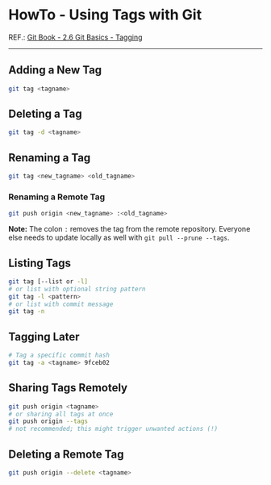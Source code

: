 # HowTo - Using Tags with Git

REF.: [Git Book - 2.6 Git Basics - Tagging](http://book.git-scm.com/book/en/v2/Git-Basics-Tagging)

----

## Adding a New Tag

```bash
git tag <tagname>
```

## Deleting a Tag

```bash
git tag -d <tagname>
```

## Renaming a Tag

```bash
git tag <new_tagname> <old_tagname>
```

### Renaming a Remote Tag

```bash
git push origin <new_tagname> :<old_tagname>
```

**Note:** The colon `:` removes the tag from the remote repository. Everyone else needs to update locally as well with `git pull --prune --tags`.

## Listing Tags

```bash
git tag [--list or -l]
# or list with optional string pattern
git tag -l <pattern>
# or list with commit message
git tag -n
```

## Tagging Later

```bash
# Tag a specific commit hash
git tag -a <tagname> 9fceb02
```

## Sharing Tags Remotely

```bash
git push origin <tagname>
# or sharing all tags at once
git push origin --tags
# not recommended; this might trigger unwanted actions (!)
```

## Deleting a Remote Tag

```bash
git push origin --delete <tagname>
```
